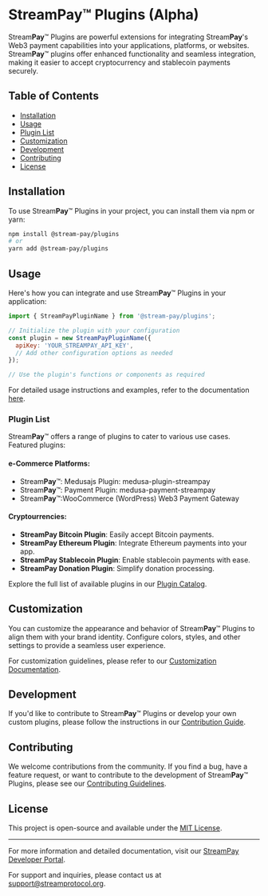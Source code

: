# StreamPay™ Plugins (Alpha)

Stream**Pay**™ Plugins are powerful extensions for integrating Stream**Pay**'s Web3 payment capabilities into your applications, platforms, or websites. Stream**Pay**™ plugins offer enhanced functionality and seamless integration, making it easier to accept cryptocurrency and stablecoin payments securely.

## Table of Contents

- [Installation](#installation)
- [Usage](#usage)
- [Plugin List](#plugin-list)
- [Customization](#customization)
- [Development](#development)
- [Contributing](#contributing)
- [License](#license)

## Installation

To use Stream**Pay**™ Plugins in your project, you can install them via npm or yarn:

```bash
npm install @stream-pay/plugins
# or
yarn add @stream-pay/plugins
```

## Usage

Here's how you can integrate and use Stream**Pay**™ Plugins in your application:

```javascript
import { StreamPayPluginName } from '@stream-pay/plugins';

// Initialize the plugin with your configuration
const plugin = new StreamPayPluginName({
  apiKey: 'YOUR_STREAMPAY_API_KEY',
  // Add other configuration options as needed
});

// Use the plugin's functions or components as required
```

For detailed usage instructions and examples, refer to the documentation [here](link-to-documentation).

### Plugin List

Stream**Pay**™ offers a range of plugins to cater to various use cases. Featured plugins:

#### e-Commerce Platforms:

- Stream**Pay**™: Medusajs Plugin: medusa-plugin-streampay
- Stream**Pay**™: Payment Plugin: medusa-payment-streampay
- Stream**Pay**™:WooCommerce (WordPress) Web3 Payment Gateway

#### Cryptourrencies:

- **StreamPay Bitcoin Plugin**: Easily accept Bitcoin payments.
- **StreamPay Ethereum Plugin**: Integrate Ethereum payments into your app.
- **StreamPay Stablecoin Plugin**: Enable stablecoin payments with ease.
- **StreamPay Donation Plugin**: Simplify donation processing.

Explore the full list of available plugins in our [Plugin Catalog](link-to-plugin-catalog).

## Customization

You can customize the appearance and behavior of Stream**Pay**™ Plugins to align them with your brand identity. Configure colors, styles, and other settings to provide a seamless user experience.

For customization guidelines, please refer to our [Customization Documentation](link-to-customization-docs).

## Development

If you'd like to contribute to Stream**Pay**™ Plugins or develop your own custom plugins, please follow the instructions in our [Contribution Guide](link-to-contribution-guide).

## Contributing

We welcome contributions from the community. If you find a bug, have a feature request, or want to contribute to the development of Stream**Pay**™ Plugins, please see our [Contributing Guidelines](link-to-contributing-guidelines).

## License

This project is open-source and available under the [MIT License](link-to-license).

---

For more information and detailed documentation, visit our [StreamPay Developer Portal](link-to-developer-portal).

For support and inquiries, please contact us at [support@streamprotocol.org](mailto:support@streamprotocol.org).
